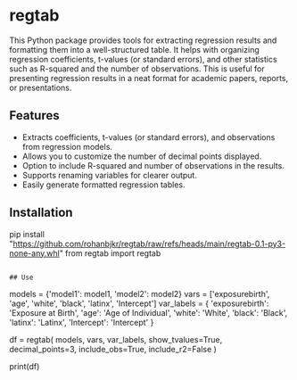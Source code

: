 # regtab

This Python package provides tools for extracting regression results and formatting them into a well-structured table. It helps with organizing regression coefficients, t-values (or standard errors), and other statistics such as R-squared and the number of observations. This is useful for presenting regression results in a neat format for academic papers, reports, or presentations.

## Features

- Extracts coefficients, t-values (or standard errors), and observations from regression models.
- Allows you to customize the number of decimal points displayed.
- Option to include R-squared and number of observations in the results.
- Supports renaming variables for clearer output.
- Easily generate formatted regression tables.

## Installation

pip install "https://github.com/rohanbjkr/regtab/raw/refs/heads/main/regtab-0.1-py3-none-any.whl"
from regtab import regtab

```

## Use 
```
models = {'model1': model1, 'model2': model2}
vars = ['exposurebirth', 'age', 'white', 'black', 'latinx', 'Intercept']
var_labels = {
    'exposurebirth': 'Exposure at Birth',
    'age': 'Age of Individual',
    'white': 'White',
    'black': 'Black',
    'latinx': 'Latinx',
    'Intercept': 'Intercept'
}


df = regtab(
    models, 
    vars, 
    var_labels, 
    show_tvalues=True, 
    decimal_points=3, 
    include_obs=True, 
    include_r2=False
)

print(df)

```
